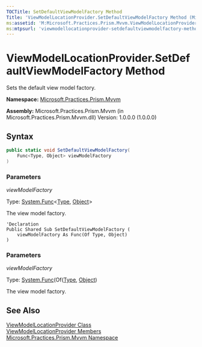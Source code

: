 ```yaml
---
TOCTitle: SetDefaultViewModelFactory Method
Title: 'ViewModelLocationProvider.SetDefaultViewModelFactory Method (Microsoft.Practices.Prism.Mvvm)'
ms:assetid: 'M:Microsoft.Practices.Prism.Mvvm.ViewModelLocationProvider.SetDefaultViewModelFactory(System.Func{System.Type,System.Object})'
ms:mtpsurl: 'viewmodellocationprovider-setdefaultviewmodelfactory-method-mspp-mvvm.md'
---
```


# ViewModelLocationProvider.SetDefaultViewModelFactory Method

Sets the default view model factory.

**Namespace:** [Microsoft.Practices.Prism.Mvvm](/patterns-practices/reference/mspp-mvvm-namespace)

**Assembly:** Microsoft.Practices.Prism.Mvvm (in Microsoft.Practices.Prism.Mvvm.dll) Version: 1.0.0.0 (1.0.0.0)

## Syntax

```C#
public static void SetDefaultViewModelFactory(
	Func<Type, Object> viewModelFactory
)
```
### Parameters

*viewModelFactory*  

Type: [System.Func](http://msdn.microsoft.com/en-us/library/bb549151)&lt;[Type](http://msdn.microsoft.com/en-us/library/42892f65), [Object](http://msdn.microsoft.com/en-us/library/e5kfa45b)&gt;

The view model factory.

```VB
'Declaration
Public Shared Sub SetDefaultViewModelFactory ( 
	viewModelFactory As Func(Of Type, Object)
)
```
### Parameters

*viewModelFactory*  

Type: [System.Func](http://msdn.microsoft.com/en-us/library/bb549151)(Of([Type](http://msdn.microsoft.com/en-us/library/42892f65), [Object](http://msdn.microsoft.com/en-us/library/e5kfa45b))

The view model factory.

## See Also
[ViewModelLocationProvider Class](/patterns-practices/reference/viewmodellocationprovider-class-mspp-mvvm)<br/>
[ViewModelLocationProvider Members](/patterns-practices/reference/viewmodellocationprovider-members-mspp-mvvm)<br/>
[Microsoft.Practices.Prism.Mvvm Namespace](/patterns-practices/reference/mspp-mvvm-namespace)<br/>